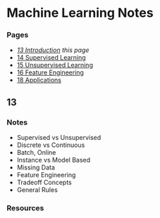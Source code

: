 # Machine Learning Notes

### Pages

 - *[13 Introduction](/#13) this page*
 - [14 Supervised Learning](/14_Supervised_Learning.md)
 - [15 Unsupervised Learning](/15_Unsupervised_Learning.md)
 - [16 Feature Engineering](/16_Feature_Engineering.md)
 - [18 Applications](/18_Applications.md)

## 13

### Notes

 - Supervised vs Unsupervised
 - Discrete vs Continuous
 - Batch, Online
 - Instance vs Model Based
 - Missing Data
 - Feature Engineering
 - Tradeoff Concepts
 - General Rules
 
### Resources


